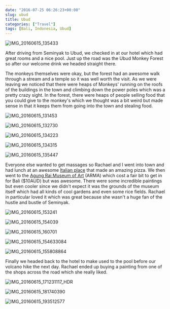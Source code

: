 ```yaml
---
date: "2016-07-25 06:26:23+00:00"
slug: ubud
title: Ubud
categories: ["Travel"]
tags: [Bali, Indonesia, Ubud]
---
```


![IMG_20160615_135433](img_20160615_135433.jpg "Ubud Monkey Forest")

After driving from Seminyak to Ubud, we checked in at our hotel which had great rooms and a nice pool. Just up the road was the Ubud Monkey Forest so after our welcome drink we headed straight there.

The monkeys themselves were okay, but the forest had an awesome walk through a stream and a temple so it was well worth the visit. As we were leaving we noticed that there were heaps of Monkeys' running on the roofs of the buildings in the town and climbing down the power poles which was a pretty crazy sight. In the forest, there were heaps of people selling food that you could give to the monkey's which we thought was a bit weird but made sense in that it keeps them from going into the town and stealing food.

![IMG_20160615_131453](img_20160615_131453.jpg)

![IMG_20160615_132730](img_20160615_132730.jpg)

![IMG_20160615_134223](img_20160615_134223.jpg)

![IMG_20160615_134315](img_20160615_134315.jpg)

![IMG_20160615_135447](img_20160615_135447.jpg)

Everyone else wanted to get massages so Rachael and I went into town and had lunch at an awesome [Italian place](https://goo.gl/maps/ny58PV1JYKE2) that made an amazing pizza. We then went to the [Agung Rai Museum of Art](http://www.armabali.com/) (ARMA) which cost a fair bit to get in for Bali ($10AUD) but was awesome. There were some incredible paintings but even cooler since we didn't expect it was the grounds of the museum itself which had all kinds of cool gardens and even some rice fields. Rachael in particular loved it which was great because she wasn't a huge fan of the hustle and bustle of Seminyak.

![IMG_20160615_153241](img_20160615_153241.jpg)

![IMG_20160615_154039](img_20160615_154039.jpg)

![IMG_20160615_160701](img_20160615_160701.jpg)

![IMG_20160615_154633084](img_20160615_154633084.jpg)

![IMG_20160615_155808864](img_20160615_155808864.jpg)

Finally we headed back to the hotel to make used to the pool before our volcano hike the next day. Rachael ended up buying a painting from one of the shops across the road which she really liked.

![IMG_20160615_171231117_HDR](img_20160615_171231117_hdr.jpg)

![IMG_20160615_181740390](img_20160615_181740390.jpg)

![IMG_20160615_193512577](img_20160615_193512577.jpg)
